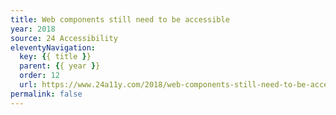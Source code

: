 ```yaml
---
title: Web components still need to be accessible
year: 2018
source: 24 Accessibility
eleventyNavigation:
  key: {{ title }}
  parent: {{ year }}
  order: 12
  url: https://www.24a11y.com/2018/web-components-still-need-to-be-accessible/
permalink: false
---
```


